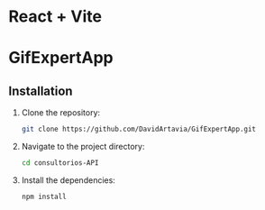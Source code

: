 # React + Vite
# GifExpertApp
## Installation

1. Clone the repository:
   ```sh
   git clone https://github.com/DavidArtavia/GifExpertApp.git
   ```
2. Navigate to the project directory:
   ```sh
   cd consultorios-API
   ```
3. Install the dependencies:
   ```sh
   npm install
   ```
